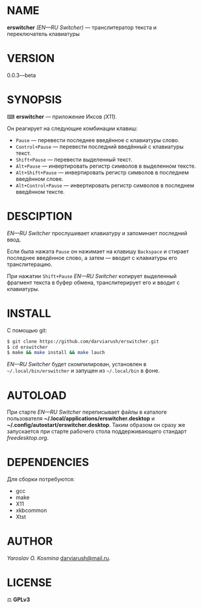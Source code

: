# NAME

**erswitcher** _(EN—RU Switcher)_ — транслитератор текста и переключатель клавиатуры

# VERSION

0.0.3—beta

# SYNOPSIS

⌨ **erswitcher** — приложение Иксов _(X11)_.

Он реагирует на следующие комбинации клавиш:

* `Pause` — перевести последнее введённое с клавиатуры слово.
* `Control+Pause` — перевести последний введённый с клавиатуры текст.
* `Shift+Pause` — перевести выделенный текст.
* `Alt+Pause` — инвертировать регистр символов в выделенном тексте.
* `Alt+Shift+Pause` — инвертировать регистр символов в последнем введённом слове.
* `Alt+Control+Pause` — инвертировать регистр символов в последнем введённом тексте.

# DESCIPTION

_EN—RU Switcher_ прослушивает клавиатуру и запоминает последний ввод.

Если была нажата `Pause` он нажимает на клавишу `Backspace` и стирает последнее введённое слово, а затем — вводит с клавиатуры его транслитерацию.

При нажатии `Shift+Pause` _EN—RU Switcher_ копирует выделенный фрагмент текста в буфер обмена, транслитерирует его и вводит с клавиатуры.

# INSTALL

С помощью git:

```sh
$ git clone https://github.com/darviarush/erswitcher.git
$ cd erswitcher
$ make && make install && make lauch
```

_EN—RU Switcher_ будет скомпилирован, установлен в `~/.local/bin/erswitcher` и запущен из `~/.local/bin` в фоне.

# AUTOLOAD

При старте _EN—RU Switcher_ переписывает файлы в каталоге пользователя **~/.local/applications/erswitcher.desktop** и **~/.config/autostart/erswitcher.desktop**. Таким образом он сразу же запускается при старте рабочего стола поддерживающего стандарт _freedesktop.org_.

# DEPENDENCIES

Для сборки потребуются:

* gcc
* make
* X11
* xkbcommon
* Xtst

# AUTHOR

_Yaroslav O. Kosmina_ <darviarush@mail.ru>.

# LICENSE

⚖ **GPLv3**